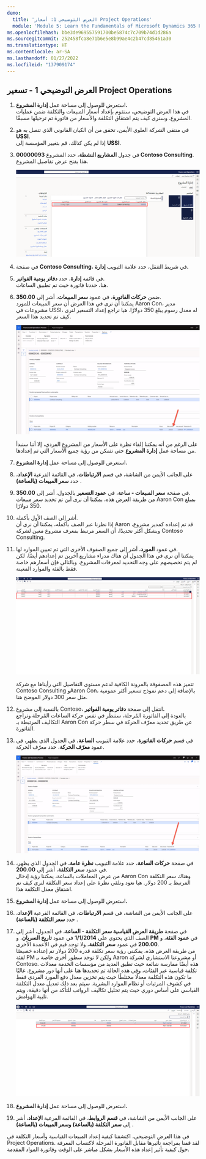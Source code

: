 ```yaml
---
demo:
  title: 'العرض التوضيحي 1: أسعار Project Operations'
  module: 'Module 5: Learn the Fundamentals of Microsoft Dynamics 365 Project Operations'
ms.openlocfilehash: bbe3de969557591700be5874c7c709b74d1d286a
ms.sourcegitcommit: 252458fca8e71b6e5e8b99ae4c2b47cd85461a30
ms.translationtype: HT
ms.contentlocale: ar-SA
ms.lasthandoff: 01/27/2022
ms.locfileid: "137909174"
---
```

## <a name="demo-1---project-operations-pricing"></a>العرض التوضيحي 1 - تسعير Project Operations

1. استعرض للوصول إلى مساحة عمل **إدارة المشروع.**  
    في هذا العرض التوضيحي، سنقوم بإعداد أسعار المبيعات والتكلفة ضمن عمليات المشروع. وسنرى كيف يتم اشتقاق التكلفة والأسعار من فاتورة تم ترحيلها مسبقًا.

1. في منتقي الشركة العلوي الأيمن، تحقق من أن الكيان القانوني الذي تتصل به هو **USSI**.  
    إذا لم يكن كذلك، قم بتغيير المؤسسة إلى **USSI**.

1. في جدول **المشاريع النشطة**، حدد المشروع **00000093 Contoso Consulting**. هذا يفتح عرض تفاصيل المشروع.

    ![لقطة شاشة لمساحة عمل إدارة المشروع حال تمييز شركة Contoso Consulting في جدول المشاريع النشطة.](./media/projops_prices_1_selecting_contoso_consulting.png)

1. في صفحة **Contoso Consulting**، في شريط التنقل، حدد علامة التبويب **إدارة.**

1. في قائمة **إدارة**، حدد **دفاتر يومية الفواتير**.  
    هنا، حددنا فاتورة حيث تم تطبيق الساعات.

1. ضمن **حركات الفاتورة**، في عمود **سعر المبيعات**، أشر إلى **350.00**.  
    يمكننا أن نرى في هذا العرض أن سعر المبيعات للمورد Aaron Con، مدير مشروعات في USSI، له معدل رسوم يبلغ 350 دولارًا. هيا نراجع إعداد التسعير لنرى كيف تم تحديد هذا السعر.

    ![لقطة شاشة لدفتر يومية فواتير بقيمة 350 مميز في عمود سعر المبيعات.](./media/projops_prices_2_point_to_350.png)  

    على الرغم من أنه يمكننا إلقاء نظرة على الأسعار من المشروع الفردي، إلا أننا سنبدأ من مساحة عمل **إدارة المشروع** حتى نتمكن من رؤية جميع الأسعار التي تم إعدادها.

1. استعرض للوصول إلى مساحة عمل **إدارة المشروع.**

1. على الجانب الأيمن من الشاشة، في قسم **الارتباطات**، في القائمة الفرعية **الإعداد**، حدد **سعر المبيعات (بالساعة)** .

1. في صفحة **سعر المبيعات - ساعة**، في **عمود التسعير** بالجدول، أشر إلى **350.00**.  
من طريقة العرض هذه، يمكننا أن نرى أين تم تحديد سعر مبيعات Aaron Con بمبلغ 350 دولارًا.

1. أشر إلى الصف الأول بأكمله.  
    إذا نظرنا عبر الصف بأكمله، يمكننا أن نرى أن Aaron قد تم إعداده كمدير مشروع، وبشكل أكثر تحديدًا، أن السعر مرتبط بمعرف مشروع معين لشركة Contoso Consulting.

1. في عمود **المورد**، أشر إلى جميع الصفوف الأخرى التي تم تعيين الموارد لها.  
    يمكننا أن نرى في هذا الجدول أن هناك مدراء مشاريع آخرين تم إعدادهم أيضًا، لكن لم يتم تخصيصهم على وجه التحديد لمعرفات المشروع، وبالتالي فإن أسعارهم خاصة فقط بالفئة والموارد المعينة.

    ![لقطة شاشة لسعر المبيعات - صفحة الساعة مع تمييز جميع الصفوف مع الموارد المعينة في الجدول.](./media/projops_prices_3_resources_table.png)  

    تتميز هذه المصفوفة بالمرونة الكافية لدعم مستوى التفاصيل التي رأيناها مع شركة Contoso Consulting وAaron Con، بالإضافة إلى دعم نموذج تسعير أكثر عمومية مثل سعر 300 دولار الموضح هنا.

1. بالنسبة إلى مشروع Contoso، انتقل إلى صفحة **دفاتر يومية الفواتير.**  
    بالعودة إلى الفاتورة المُرحلة، سننظر في نفس حركة الساعات المُرحلة ونراجع التكاليف المرتبطة بـ Aaron Con عن طريق تحديد معرّف الحركة في سطر حركة الفاتورة.

1. في قسم **حركات الفاتورة**، حدد علامة التبويب **الساعة.** في الجدول الذي يظهر، في عمود **معرّف الحركة**، حدد معرّف الحركة.

    ![لقطة شاشة لصفحة دفتر يومية الفاتورة مع تمييز عمود معرف الحركة.](./media/projops_prices_4_select_a_transaction_id.png)

1. في صفحة **حركات الساعة**، حدد علامة التبويب **نظرة عامة.** في الجدول الذي يظهر، في عمود **سعر التكلفة**، أشر إلى **200.00**.  
    من عرض المعاملات بالساعة، يمكننا رؤية إدخال Aaron Con وهناك سعر التكلفة المرتبط بـ 200 دولار. هيا نعود ونلقي نظرة على إعداد سعر التكلفة لنرى كيف تم اشتقاق معدل التكلفة هذا.

1. استعرض للوصول إلى مساحة عمل **إدارة المشروع.**

1. على الجانب الأيمن من الشاشة، في قسم **الارتباطات**، في القائمة الفرعية **الإعداد**، حدد **سعر التكلفة (بالساعة)** .

1. في صفحة **طريقة العرض القياسية سعر التكلفة - الساعة**، في الجدول، أشر إلى الصف الذي يحتوي على **1/1/2014** في عمود **تاريخ السريان**، و **PM** في **عمود الفئة**، و **200.00** في عمود **سعر التكلفة**، ولا توجد قيم في الأعمدة الأخرى.  
    من طريقة العرض هذه، يمكنني رؤية سعر تكلفة قدره 200 دولار تم إعداده خصيصًا لفئة PM ولكن لا توجد سطور أخرى خاصة بـ Aaron أو مشروعنا الاستشاري لشركة Contoso. هذه أيضًا ممارسة شائعة حيث تطبق العديد من مؤسسات الخدمة معدلات تكلفة قياسية عبر الفئات، وفي هذه الحالة تم تحديدها هنا على أنها دور مشروع. غالبًا ما تكون هذه التكلفة معدلًا مختلطًا حيث يتم تخزين معدل دفع المورد الفردي فقط في كشوف المرتبات أو نظام الموارد البشرية. سيتم بعد ذلك تعديل معدل التكلفة القياسي على أساس دوري حيث يتم تحليل تكاليف الرواتب للتأكد من أنها دقيقة، ويتم تلبية الهوامش.

    ![لقطة شاشة لجدول سعر التكلفة - الساعة مع تمييز صف تسعير PM.](./media/projops_prices_5_cost_price_hour_table.png)

1. استعرض للوصول إلى مساحة عمل **إدارة المشروع.**

1. على الجانب الأيمن من الشاشة، في **قسم الروابط**، في القائمة الفرعية **الإعداد**، أشر إلى **سعر التكلفة (بالساعة)** **وسعر المبيعات (بالساعة)** .  

في هذا العرض التوضيحي، اكتشفنا كيفية إعداد المبيعات القياسية وأسعار التكلفة في Project Operations. لقد قمنا بمراجعة تأثيرها مقابل الفاتورة المرحلة لاكتساب المعرفة حول كيفية تأثير إعداد هذه الأسعار بشكل مباشر على الوقت وفاتورة المواد المقدمة.
